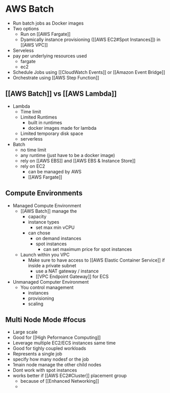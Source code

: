 # AWS Batch
- Run batch jobs as Docker images
- Two options
	- Run on [[AWS Fargate]]
	- Dyamically instance provisioning ([[AWS EC2#Spot Instances]]) in [[AWS VPC]]
- Serveless
- pay per underlying resources used
	- fargate
	- ec2
- Schedule Jobs using [[CloudWatch Events]] or [[Amazon Event Bridge]]
- Orchestrate using [[AWS Step Function]]

## [[AWS Batch]] vs [[AWS Lambda]]
- Lambda
	- Time limit
	- Limited Runtimes
		- built in runtimes
		- docker images made for lambda
	- Limited temporary disk space
	- serverless
- Batch
	- no time limit
	- any runtime (just have to be a docker image)
	- rely on [[AWS EBS]] and [[AWS EBS & Instance Store]]
	- rely on EC2
		- can be managed by AWS
		- [[AWS Fargate]]

## Compute Environments
- Managed Compute Environment
	- [[AWS Batch]] manage the
		- capacity
		- instance types
			- set max min vCPU
		- can chose
			- on demand instances
			- spot instances
				- can set maximum price for spot instances
	- Launch within you VPC
		- Make sure to have access to [[AWS Elastic Container Service]] if inside a private subnet
			- use a NAT gateway / instance
			- [[VPC Endpoint Gateway]] for ECS
- Unmanaged Computer Environment
	- You control management
		- instances
		- provisioning
		- scaling 

## Multi Node Mode #focus 
- Large scale
- Good for [[High Peformance Computing]]
- Leverage multiple  EC2/ECS instances same time
- Good for tighly coupled workloads
- Represents a single job
- specify how many nodesf or the job
- 1main node manage the other child nodes
- Dont work with spot instances 
- works better if [[AWS EC2#Cluster]] placement group
	- because of [[Enhanced Networking]]
	- 